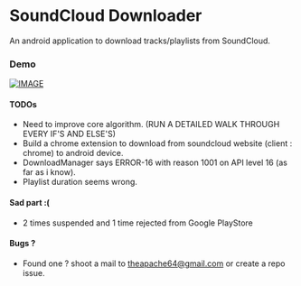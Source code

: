 # SoundCloud Downloader
An android application to download tracks/playlists from SoundCloud.

### Demo

[![IMAGE](https://raw.githubusercontent.com/theapache64/SoundCloud-Downloader/master/youtube.png)](https://www.youtube.com/watch?v=qv0OWufJOoU)

#### TODOs

- Need to improve core algorithm. (RUN A DETAILED WALK THROUGH EVERY IF'S AND ELSE'S)
- Build a chrome extension to download from soundcloud website (client : chrome) to android device.
- DownloadManager says ERROR-16 with reason 1001 on API level 16 (as far as i know).
- Playlist duration seems wrong.

#### Sad part :(

- 2 times suspended and 1 time rejected from Google PlayStore

#### Bugs ?

- Found one ? shoot a mail to theapache64@gmail.com or create a repo issue.



